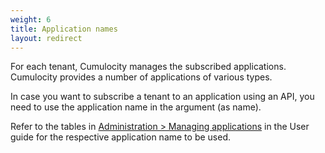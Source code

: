 ```yaml
---
weight: 6
title: Application names
layout: redirect
---
```


For each tenant, Cumulocity manages the subscribed applications. Cumulocity provides a number of applications of various types. 

In case you want to subscribe a tenant to an application using an API, you need to use the application name in the argument (as name). 

Refer to the tables in [Administration > Managing applications](/user-guide/administration/managing-applications) in the User guide for the respective application name to be used.